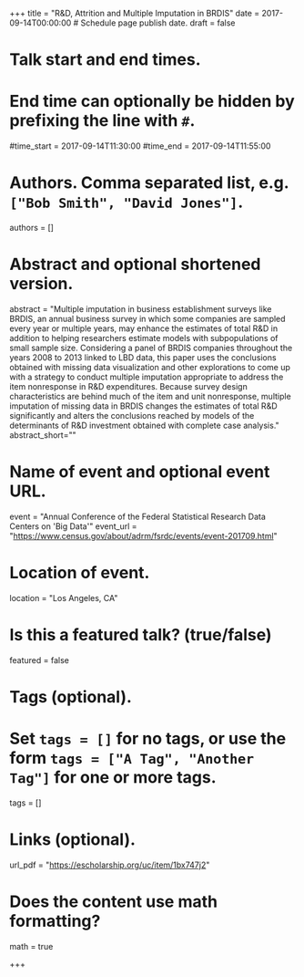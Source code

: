 +++
title = "R&D, Attrition and Multiple Imputation in BRDIS"
date = 2017-09-14T00:00:00  # Schedule page publish date.
draft = false

# Talk start and end times.
#   End time can optionally be hidden by prefixing the line with `#`.
#time_start = 2017-09-14T11:30:00
#time_end = 2017-09-14T11:55:00

# Authors. Comma separated list, e.g. `["Bob Smith", "David Jones"]`.
authors = []

# Abstract and optional shortened version.
abstract = "Multiple imputation in business establishment surveys like BRDIS, an annual business survey in which some companies are sampled every year or multiple years, may enhance the estimates of total R&D in addition to helping researchers estimate models with subpopulations of small sample size. Considering a panel of BRDIS companies throughout the years 2008 to 2013 linked to LBD data, this paper uses the conclusions obtained with missing data visualization and other explorations to come up with a strategy to conduct multiple imputation appropriate to address the item nonresponse in R&D expenditures. Because survey design characteristics are behind much of the item and unit nonresponse, multiple imputation of missing data in BRDIS changes the estimates of total R&D significantly and alters the conclusions reached by models of the determinants of R&D investment obtained with complete case analysis."
abstract_short=""

# Name of event and optional event URL.
event = "Annual Conference of the Federal Statistical Research Data Centers on 'Big Data'"
event_url = "https://www.census.gov/about/adrm/fsrdc/events/event-201709.html"

# Location of event.
location = "Los Angeles, CA"

# Is this a featured talk? (true/false)
featured = false

# Tags (optional).
#   Set `tags = []` for no tags, or use the form `tags = ["A Tag", "Another Tag"]` for one or more tags.
tags = []

# Links (optional).
url_pdf = "https://escholarship.org/uc/item/1bx747j2"

# Does the content use math formatting?
math = true

+++

